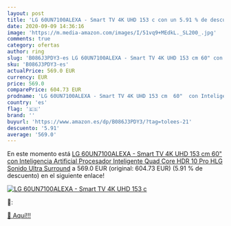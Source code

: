 ```yaml
---
layout: post
title: 'LG 60UN7100ALEXA - Smart TV 4K UHD 153 c con un 5.91 % de descuento'
date: 2020-09-09 14:36:16
image: 'https://m.media-amazon.com/images/I/51vq9+MEdkL._SL200_.jpg'
comments: true
category: ofertas
author: ring
slug: 'B086J3PDY3-es LG 60UN7100ALEXA - Smart TV 4K UHD 153 cm 60" con...'
sku: 'B086J3PDY3-es'
actualPrice: 569.0 EUR
currency: EUR
price: 569.0
comparePrice: 604.73 EUR
prodname: 'LG 60UN7100ALEXA - Smart TV 4K UHD 153 cm  60"  con Inteligencia Artificial  Procesador Inteligente Quad Core  HDR 10 Pro  HLG  Sonido Ultra Surround'
country: 'es'
flag: '🇪🇸'
brand: ''
buyurl: 'https://www.amazon.es/dp/B086J3PDY3/?tag=tolees-21'
descuento: '5.91'
average: '569.0'
---
```


En este momento está [LG 60UN7100ALEXA - Smart TV 4K UHD 153 cm  60"  con Inteligencia Artificial  Procesador Inteligente Quad Core  HDR 10 Pro  HLG  Sonido Ultra Surround](https://www.amazon.es/dp/B086J3PDY3/?tag=tolees-21) a 569.0 EUR (original: 604.73 EUR) (5.91 %  de descuento) en el siguiente enlace!

[![LG 60UN7100ALEXA - Smart TV 4K UHD 153 c](https://m.media-amazon.com/images/I/51vq9+MEdkL._SL200_.jpg)](https://www.amazon.es/dp/B086J3PDY3/?tag=tolees-21)

🔎:


[🛒 Aquí!!!](https://www.amazon.es/dp/B086J3PDY3/?tag=tolees-21)
